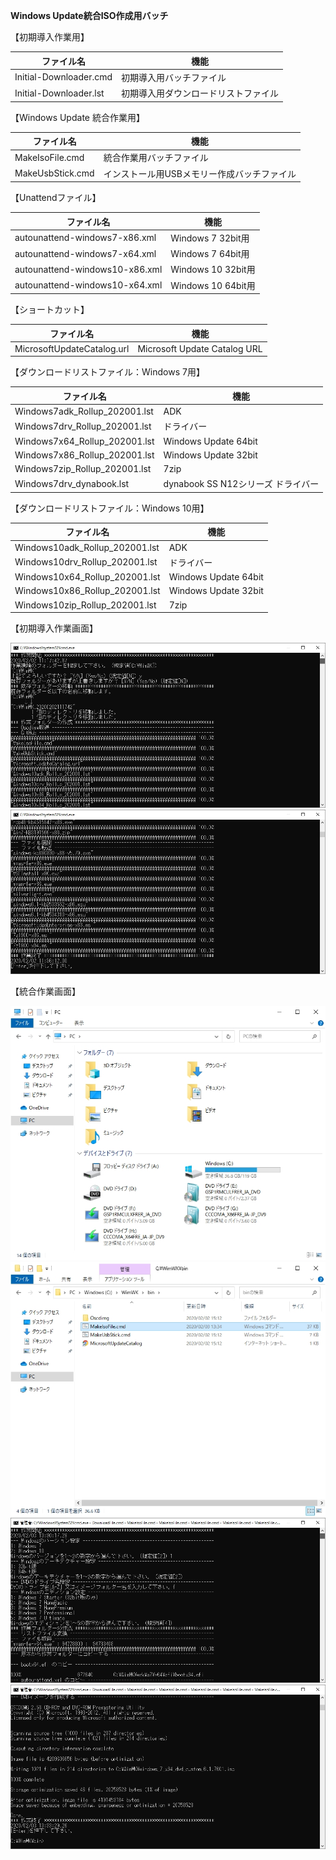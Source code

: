 **Windows Update統合ISO作成用バッチ**  
  
【初期導入作業用】  
  
| ファイル名                     | 機能                                        |
| ------------------------------ | ------------------------------------------- |
| Initial-Downloader.cmd         | 初期導入用バッチファイル                    |
| Initial-Downloader.lst         | 初期導入用ダウンロードリストファイル        |
  
【Windows Update 統合作業用】  
  
| ファイル名                     | 機能                                        |
| ------------------------------ | ------------------------------------------- |
| MakeIsoFile.cmd                | 統合作業用バッチファイル                    |
| MakeUsbStick.cmd               | インストール用USBメモリー作成バッチファイル |
  
【Unattendファイル】  
  
| ファイル名                     | 機能                                        |
| ------------------------------ | ------------------------------------------- |
| autounattend-windows7-x86.xml  | Windows  7 32bit用                          |
| autounattend-windows7-x64.xml  | Windows  7 64bit用                          |
| autounattend-windows10-x86.xml | Windows 10 32bit用                          |
| autounattend-windows10-x64.xml | Windows 10 64bit用                          |
  
【ショートカット】  
  
| ファイル名                     | 機能                                        |
| ------------------------------ | ------------------------------------------- |
| MicrosoftUpdateCatalog.url     | Microsoft Update Catalog URL                |
  
【ダウンロードリストファイル：Windows 7用】  
  
| ファイル名                     | 機能                                        |
| ------------------------------ | ------------------------------------------- |
| Windows7adk_Rollup_202001.lst  | ADK                                         |
| Windows7drv_Rollup_202001.lst  | ドライバー                                  |
| Windows7x64_Rollup_202001.lst  | Windows Update 64bit                        |
| Windows7x86_Rollup_202001.lst  | Windows Update 32bit                        |
| Windows7zip_Rollup_202001.lst  | 7zip                                        |
| Windows7drv_dynabook.lst       | dynabook SS N12シリーズ ドライバー          |
  
【ダウンロードリストファイル：Windows 10用】  
  
| ファイル名                     | 機能                                        |
| ------------------------------ | ------------------------------------------- |
| Windows10adk_Rollup_202001.lst | ADK                                         |
| Windows10drv_Rollup_202001.lst | ドライバー                                  |
| Windows10x64_Rollup_202001.lst | Windows Update 64bit                        |
| Windows10x86_Rollup_202001.lst | Windows Update 32bit                        |
| Windows10zip_Rollup_202001.lst | 7zip                                        |
  
【初期導入作業画面】  
  
![導入作業01](https://github.com/office-itou/Windows/blob/master/New-Project/Make_ISO_files/picture/01.Initial-Downloader.01.jpg)  
![導入作業02](https://github.com/office-itou/Windows/blob/master/New-Project/Make_ISO_files/picture/01.Initial-Downloader.02.jpg)  
  
【統合作業画面】  
  
![統合作業01](https://github.com/office-itou/Windows/blob/master/New-Project/Make_ISO_files/picture/02.%E7%B5%B1%E5%90%88%E4%BD%9C%E6%A5%AD.01.jpg)  
![統合作業02](https://github.com/office-itou/Windows/blob/master/New-Project/Make_ISO_files/picture/02.%E7%B5%B1%E5%90%88%E4%BD%9C%E6%A5%AD.02.jpg)  
![統合作業03](https://github.com/office-itou/Windows/blob/master/New-Project/Make_ISO_files/picture/02.%E7%B5%B1%E5%90%88%E4%BD%9C%E6%A5%AD.03.jpg)  
![統合作業04](https://github.com/office-itou/Windows/blob/master/New-Project/Make_ISO_files/picture/02.%E7%B5%B1%E5%90%88%E4%BD%9C%E6%A5%AD.04.jpg)  
